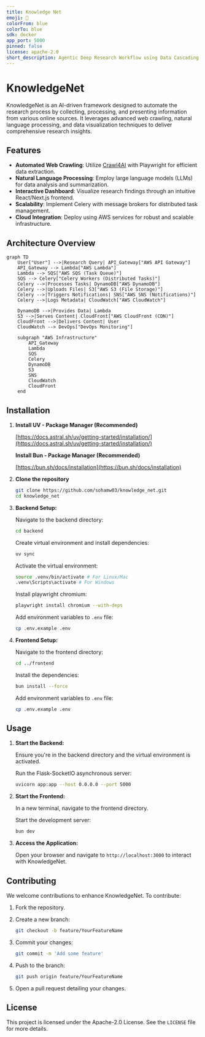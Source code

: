 ```yaml
---
title: Knowledge Net
emoji: 🏢
colorFrom: blue
colorTo: blue
sdk: docker
app_port: 5000
pinned: false
license: apache-2.0
short_description: Agentic Deep Research Workflow using Data Cascading
---
```


# KnowledgeNet

KnowledgeNet is an AI-driven framework designed to automate the research process by collecting, processing, and presenting information from various online sources. It leverages advanced web crawling, natural language processing, and data visualization techniques to deliver comprehensive research insights.

## Features

- **Automated Web Crawling**: Utilize [Crawl4AI](https://github.com/sohamw03/Crawl4AI) with Playwright for efficient data extraction.
- **Natural Language Processing**: Employ large language models (LLMs) for data analysis and summarization.
- **Interactive Dashboard**: Visualize research findings through an intuitive React/Next.js frontend.
- **Scalability**: Implement Celery with message brokers for distributed task management.
- **Cloud Integration**: Deploy using AWS services for robust and scalable infrastructure.

## Architecture Overview

```mermaid
graph TD
    User["User"] -->|Research Query| API_Gateway["AWS API Gateway"]
    API_Gateway --> Lambda["AWS Lambda"]
    Lambda --> SQS["AWS SQS (Task Queue)"]
    SQS --> Celery["Celery Workers (Distributed Tasks)"]
    Celery -->|Processes Tasks| DynamoDB["AWS DynamoDB"]
    Celery -->|Uploads Files| S3["AWS S3 (File Storage)"]
    Celery -->|Triggers Notifications| SNS["AWS SNS (Notifications)"]
    Celery -->|Logs Metadata| CloudWatch["AWS CloudWatch"]

    DynamoDB -->|Provides Data| Lambda
    S3 -->|Serves Content| CloudFront["AWS CloudFront (CDN)"]
    CloudFront -->|Delivers Content| User
    CloudWatch --> DevOps["DevOps Monitoring"]

    subgraph "AWS Infrastructure"
        API_Gateway
        Lambda
        SQS
        Celery
        DynamoDB
        S3
        SNS
        CloudWatch
        CloudFront
    end
```

## Installation

1.  **Install UV - Package Manager (Recommended)**

    [https://docs.astral.sh/uv/getting-started/installation/](https://docs.astral.sh/uv/getting-started/installation/)

    **Install Bun - Package Manager (Recommended)**

    [https://bun.sh/docs/installation](https://bun.sh/docs/installation)

2.  **Clone the repository**

    ```bash
    git clone https://github.com/sohamw03/knowledge_net.git
    cd knowledge_net
    ```

3.  **Backend Setup:**

    Navigate to the backend directory:

    ```bash
    cd backend
    ```

    Create virtual environment and install dependencies:
    ```bash
    uv sync
    ```

    Activate the virtual environment:
    ```bash
    source .venv/bin/activate # For Linux/Mac
    .venv\Scripts\activate # For Windows
    ```

    Install playwright chromium:
    ```bash
    playwright install chromium --with-deps
    ```

    Add environment variables to `.env` file:
    ```bash
    cp .env.example .env
    ```


3.  **Frontend Setup:**

    Navigate to the frontend directory:
    ```bash
    cd ../frontend
    ```

    Install the dependencies:
    ```bash
    bun install --force
    ```

    Add environment variables to `.env` file:
    ```bash
    cp .env.example .env

## Usage

1.  **Start the Backend:**

    Ensure you're in the backend directory and the virtual environment is activated.

    Run the Flask-SocketIO asynchronous server:
    ```bash
    uvicorn app:app --host 0.0.0.0 --port 5000
    ```

2.  **Start the Frontend:**

    In a new terminal, navigate to the frontend directory.

    Start the development server:

    ```bash
    bun dev
    ```

3.  **Access the Application:**

    Open your browser and navigate to `http://localhost:3000` to interact with KnowledgeNet.

## Contributing

We welcome contributions to enhance KnowledgeNet. To contribute:

1.  Fork the repository.
2.  Create a new branch:

    ```bash
    git checkout -b feature/YourFeatureName
    ```

3.  Commit your changes:

    ```bash
    git commit -m 'Add some feature'
    ```

4.  Push to the branch:

    ```bash
    git push origin feature/YourFeatureName
    ```

5.  Open a pull request detailing your changes.

## License

This project is licensed under the Apache-2.0 License. See the `LICENSE` file for more details.
